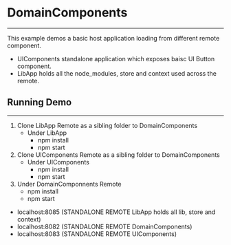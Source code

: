 # DomainComponents
---

This example demos a basic host application loading from different remote component.

- UIComponents standalone application which exposes baisc UI Button component.
- LibApp holds all the node_modules, store and context used across the remote.

## Running Demo
---

1. Clone LibApp Remote as a sibling folder to DomainComponents
    - Under LibApp
      * npm install
      * npm start
2. Clone UIComponents Remote as a sibling folder to DomainComponents
    - Under UIComponents
      * npm install
      * npm start
3. Under DomainComponnents Remote
      * npm install
      * npm start


* localhost:8085 (STANDALONE REMOTE LibApp holds all lib, store and context)
* localhost:8082 (STANDALONE REMOTE DomainComponents)
* localhost:8083 (STANDALONE REMOTE UIComponents)
